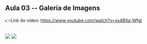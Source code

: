 ## Aula 03 -- Galeria de Imagens

👉Link do vídeo: https://www.youtube.com/watch?v=ss4BXa-WfgI
##

<img src="http://media.giphy.com/media/M7XWYFvV2DiKEeYZAx/giphy.gif" />

<img src="https://media4.giphy.com/media/M7XWYFvV2DiKEeYZAx/giphy.gif" />
